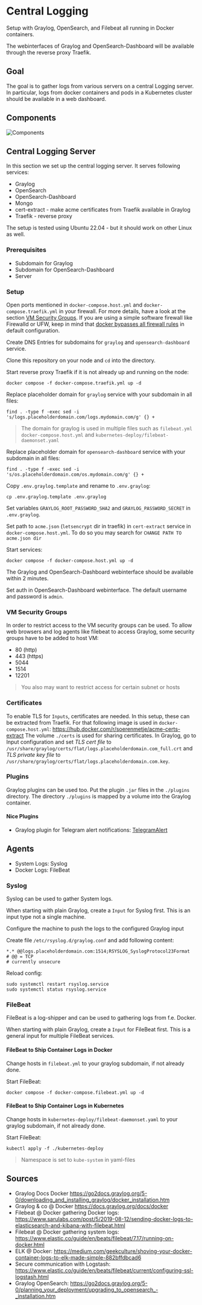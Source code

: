 # Central Logging
Setup with Graylog, OpenSearch, and Filebeat all running in Docker containers.

The webinterfaces of Graylog and OpenSearch-Dashboard will be available through the reverse proxy Traefik.

## Goal
The goal is to gather logs from various servers on a central Logging server.
In particular, logs from docker containers and pods in a Kubernetes cluster should be available in a web dashboard.

## Components

![Components](diagrams/central-logging-components.jpg)


## Central Logging Server

In this section we set up the central logging server. 
It serves following services:
- Graylog
- OpenSearch
- OpenSearch-Dashboard
- Mongo
- cert-extract - make acme certificates from Traefik available in Graylog
- Traefik - reverse proxy

The setup is tested using Ubuntu 22.04 - but it should work on other Linux as well.

### Prerequisites
- Subdomain for Graylog
- Subdomain for OpenSearch-Dashboard
- Server

### Setup

Open ports mentioned in `docker-compose.host.yml` and `docker-compose.traefik.yml` in your firewall. For more details, have a look at the section [VM Security Groups](#vm-security-groups). 
If you are using a simple software firewall like Firewalld or UFW, keep in mind that [docker bypasses all firewall rules](https://dev.to/soerenmetje/how-to-secure-a-docker-host-using-firewalld-2joo) in default configuration.

Create DNS Entries for subdomains for `graylog` and `opensearch-dashboard` service.

Clone this repository on your node and `cd` into the directory.

Start reverse proxy Traefik if it is not already up and running on the node:

```shell
docker compose -f docker-compose.traefik.yml up -d
```

Replace placeholder domain for `graylog` service with your subdomain in all files:
```shell
find . -type f -exec sed -i 's/logs.placeholderdomain.com/logs.mydomain.com/g' {} +
```

> The domain for graylog is used in multiple files such as `filebeat.yml` `docker-compose.host.yml` and `kubernetes-deploy/filebeat-daemonset.yaml`

Replace placeholder domain for `opensearch-dashboard` service with your subdomain in all files:
```shell
find . -type f -exec sed -i 's/os.placeholderdomain.com/os.mydomain.com/g' {} +
```

Copy `.env.graylog.template` and rename to `.env.graylog`:

```shell
cp .env.graylog.template .env.graylog
```

Set variables `GRAYLOG_ROOT_PASSWORD_SHA2` and `GRAYLOG_PASSWORD_SECRET` in `.env.graylog`.

Set path to `acme.json` (`letsencrypt` dir in traefik) in `cert-extract` service in `docker-compose.host.yml`. To do so you may search for `CHANGE PATH TO acme.json dir`

Start services:
```shell
docker compose -f docker-compose.host.yml up -d
```

The Graylog and OpenSearch-Dashboard webinterface should be available 
within 2 minutes.

Set auth in OpenSearch-Dashboard webinterface.
The default username and password is `admin`.

### VM Security Groups
In order to restrict access to the VM security groups can be used. 
To allow web browsers and log agents like filebeat to access Graylog, 
some security groups have to be added to host VM:

- 80 (http)
- 443 (https)
- 5044
- 1514
- 12201

> You also may want to restrict access for certain subnet or hosts

### Certificates
To enable TLS for `Inputs`, certificates are needed. 
In this setup, these can be extracted from Traefik. 
For that following image is used in `docker-compose.host.yml`: https://hub.docker.com/r/soerenmetje/acme-certs-extract 
The volume `./certs` is used for sharing certificates.
In Graylog, go to Input configuration and set *TLS cert file* to `/usr/share/graylog/certs/flat/logs.placeholderdomain.com_full.crt`
and *TLS private key file* to `/usr/share/graylog/certs/flat/logs.placeholderdomain.com.key`.

### Plugins
Graylog plugins can be used too. 
Put the plugin `.jar` files in the `./plugins` directory.
The directory `./plugins` is mapped by a volume into the Graylog container.

#### Nice Plugins
- Graylog plugin for Telegram alert notifications: [TelegramAlert](https://github.com/irgendwr/TelegramAlert)

## Agents
- System Logs: Syslog
- Docker Logs: FileBeat

### Syslog
Syslog can be used to gather System logs.

When starting with plain Graylog, create a `Input` for Syslog first. This is an input type not a single machine.

Configure the machine to push the logs to the configured Graylog input



Create file `/etc/rsyslog.d/graylog.conf` and add following content:
```
*.* @@logs.placeholderdomain.com:1514;RSYSLOG_SyslogProtocol23Format
# @@ = TCP 
# currently unsecure
```

Reload config:
```shell
sudo systemctl restart rsyslog.service 
sudo systemctl status rsyslog.service 
```

### FileBeat
FileBeat is a log-shipper and can be used to gathering logs from f.e. Docker.

When starting with plain Graylog, create a `Input` for FileBeat first. This is a general input for multiple FileBeat services.

#### FileBeat to Ship Container Logs in Docker
Change hosts in `filebeat.yml` to your graylog subdomain, if not already done.

Start FileBeat:
```shell
docker compose -f docker-compose.filebeat.yml up -d
```

#### FileBeat to Ship Container Logs in Kubernetes
Change hosts in `kubernetes-deploy/filebeat-daemonset.yaml` to your graylog subdomain, if not already done.

Start FileBeat:
```shell
kubectl apply -f ./kubernetes-deploy
```

> Namespace is set to `kube-system` in yaml-files

## Sources
- Graylog Docs Docker https://go2docs.graylog.org/5-0/downloading_and_installing_graylog/docker_installation.htm
- Graylog & co @ Docker https://docs.graylog.org/docs/docker
- Filebeat @ Docker gathering Docker logs: https://www.sarulabs.com/post/5/2019-08-12/sending-docker-logs-to-elasticsearch-and-kibana-with-filebeat.html
- Filebeat @ Docker gathering system logs: https://www.elastic.co/guide/en/beats/filebeat/7.17/running-on-docker.html
- ELK @ Docker: https://medium.com/geekculture/shoving-your-docker-container-logs-to-elk-made-simple-882bffdbcad6
- Secure communication with Logstash: https://www.elastic.co/guide/en/beats/filebeat/current/configuring-ssl-logstash.html
- Graylog OpenSearch: https://go2docs.graylog.org/5-0/planning_your_deployment/upgrading_to_opensearch_-_installation.htm
